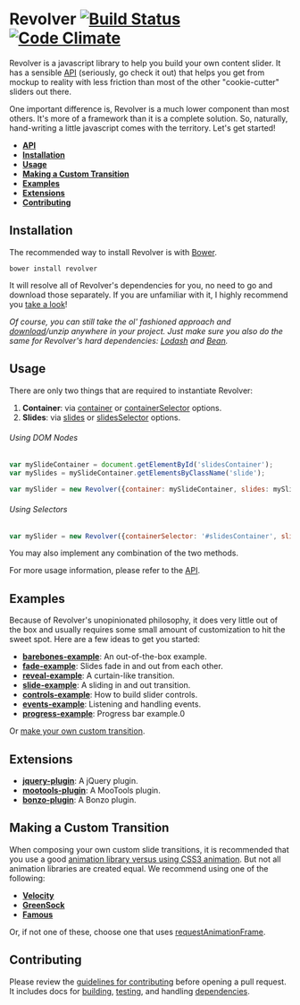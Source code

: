 # Revolver [![Build Status](http://img.shields.io/travis/johnnyfreeman/revolver.svg?style=flat-square)](https://travis-ci.org/johnnyfreeman/revolver) [![Code Climate](http://img.shields.io/codeclimate/github/johnnyfreeman/revolver.svg?style=flat-square)](https://codeclimate.com/github/johnnyfreeman/revolver)

Revolver is a javascript library to help you build your own content slider. It has a sensible [API](api/README.md) (seriously, go check it out) that helps you get from mockup to reality with less friction than most of the other "cookie-cutter" sliders out there.

One important difference is, Revolver is a much lower component than most others. It's more of a framework than it is a complete solution. So, naturally, hand-writing a little javascript comes with the territory. Let's get started!

* [**API**](api/README.md)
* [**Installation**](#installation)
* [**Usage**](#usage)
* [**Making a Custom Transition**](#making-a-custom-transition)
* [**Examples**](#examples)
* [**Extensions**](#extensions)
* [**Contributing**](#contributing)

## Installation

The recommended way to install Revolver is with [Bower](http://bower.io/).

```shell
bower install revolver
```

It will resolve all of Revolver's dependencies for you, no need to go and download those separately. If you are unfamiliar with it, I highly recommend you [take a look](http://bower.io/)!

*Of course, you can still take the ol' fashioned approach and [download](https://github.com/johnnyfreeman/revolver/archive/master.zip)/unzip anywhere in your project. Just make sure you also do the same for Revolver's hard dependencies: [Lodash](http://lodash.com/) and [Bean](https://github.com/fat/bean).*

## Usage

There are only two things that are required to instantiate Revolver:

1. **Container**: via [container](api/options/container.md) or [containerSelector](api/options/containerselector.md) options.
2. **Slides**: via [slides](api/options/slides.md) or [slidesSelector](api/options/slidesselector.md) options.

###### Using DOM Nodes

```javascript
var mySlideContainer = document.getElementById('slidesContainer');
var mySlides = mySlideContainer.getElementsByClassName('slide');

var mySlider = new Revolver({container: mySlideContainer, slides: mySlides});
```

###### Using Selectors

```javascript
var mySlider = new Revolver({containerSelector: '#slidesContainer', slideSelector: '.slide'});
```

You may also implement any combination of the two methods.

For more usage information, please refer to the [API](api/README.md).

## Examples

Because of Revolver's unopinionated philosophy, it does very little out of the box and usually requires some small amount of customization to hit the sweet spot.  Here are a few ideas to get you started:

* [**barebones-example**](http://johnnyfreeman.github.io/revolver/examples/barebones): An out-of-the-box example.
* [**fade-example**](http://johnnyfreeman.github.io/revolver/examples/fade): Slides fade in and out from each other.
* [**reveal-example**](http://johnnyfreeman.github.io/revolver/examples/reveal): A curtain-like transition.
* [**slide-example**](http://johnnyfreeman.github.io/revolver/examples/slide): A sliding in and out transition.
* [**controls-example**](http://johnnyfreeman.github.io/revolver/examples/controls): How to build slider controls.
* [**events-example**](http://johnnyfreeman.github.io/revolver/examples/events): Listening and handling events.
* [**progress-example**](http://johnnyfreeman.github.io/revolver/examples/progress): Progress bar example.0

Or [make your own custom transition](#making-a-custom-transition).

## Extensions

* [**jquery-plugin**](https://github.com/johnnyfreeman/revolver-jquery-plugin): A jQuery plugin.
* [**mootools-plugin**](https://github.com/johnnyfreeman/revolver-mootools-plugin): A MooTools plugin.
* [**bonzo-plugin**](https://github.com/johnnyfreeman/revolver-bonzo-plugin): A Bonzo plugin.

## Making a Custom Transition

When composing your own custom slide transitions, it is recommended that you use a good [animation library versus using CSS3 animation](http://davidwalsh.name/css-js-animation). But not all animation libraries are created equal. We recommend using one of the following:

* [**Velocity**](http://julian.com/research/velocity/)
* [**GreenSock**](http://www.greensock.com/gsap-js/)
* [**Famous**](http://famo.us/)

Or, if not one of these, choose one that uses [requestAnimationFrame](https://developer.mozilla.org/en-US/docs/Web/API/window.requestAnimationFrame).

## Contributing

Please review the [guidelines for contributing](CONTRIBUTING.md) before opening a pull request. It includes docs for [building](CONTRIBUTING.md#building), [testing](CONTRIBUTING.md#testing), and handling [dependencies](CONTRIBUTING.md#installing-dev-dependencies).

<script data-gratipay-username="johnnyfreeman" data-gratipay-widget="button" src="//gttp.co/v1.js"></script>
